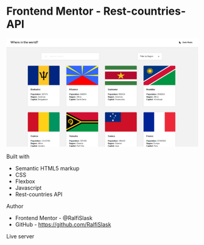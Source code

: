 # Frontend Mentor - Rest-countries-API

![Design preview for the Password generator app coding challenge](./preview.png)


Built with

- Semantic HTML5 markup
- CSS
- Flexbox
- Javascript
- Rest-countries API

Author

- Frontend Mentor - @RalfiSlask
- GitHub - https://github.com/RalfiSlask

Live server



